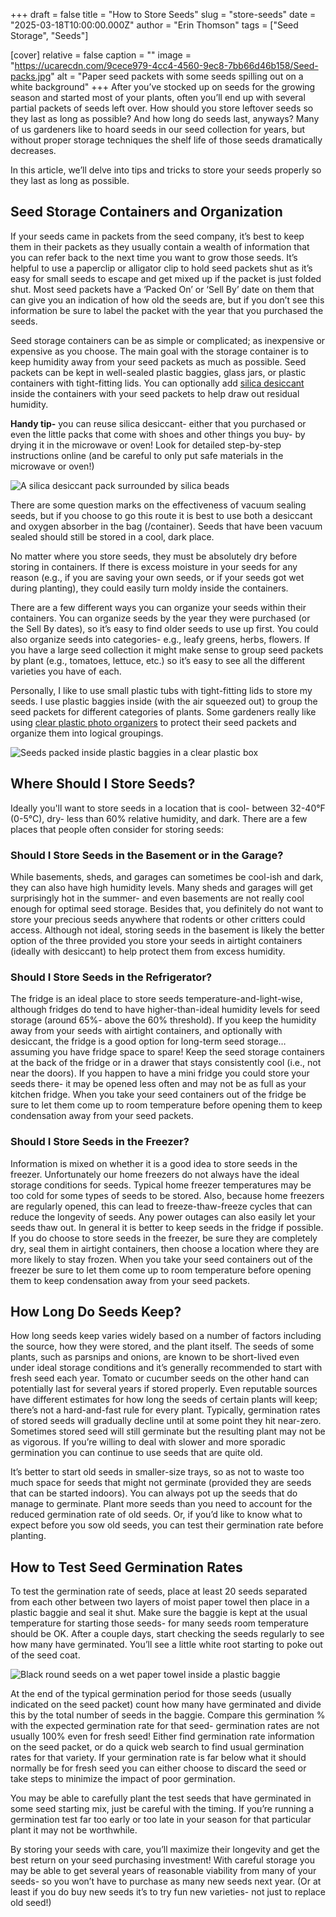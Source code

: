 +++
draft = false
title = "How to Store Seeds"
slug = "store-seeds"
date = "2025-03-18T10:00:00.000Z"
author = "Erin Thomson"
tags = ["Seed Storage", "Seeds"]

[cover]
relative = false
caption = ""
image = "https://ucarecdn.com/9cece979-4cc4-4560-9ec8-7bb66d46b158/Seed-packs.jpg"
alt = "Paper seed packets with some seeds spilling out on a white background"
+++
After you’ve stocked up on seeds for the growing season and started most of your plants, often you’ll end up with several partial packets of seeds left over. How should you store leftover seeds so they last as long as possible? And how long do seeds last, anyways? Many of us gardeners like to hoard seeds in our seed collection for years, but without proper storage techniques the shelf life of those seeds dramatically decreases.

In this article, we’ll delve into tips and tricks to store your seeds properly so they last as long as possible.

## Seed Storage Containers and Organization

If your seeds came in packets from the seed company, it’s best to keep them in their packets as they usually contain a wealth of information that you can refer back to the next time you want to grow those seeds. It’s helpful to use a paperclip or alligator clip to hold seed packets shut as it’s easy for small seeds to escape and get mixed up if the packet is just folded shut. Most seed packets have a ‘Packed On’ or ‘Sell By’ date on them that can give you an indication of how old the seeds are, but if you don’t see this information be sure to label the packet with the year that you purchased the seeds.

Seed storage containers can be as simple or complicated; as inexpensive or expensive as you choose. The main goal with the storage container is to keep humidity away from your seed packets as much as possible. Seed packets can be kept in well-sealed plastic baggies, glass jars, or plastic containers with tight-fitting lids. You can optionally add [silica desiccant](https://www.amazon.com/s?k=desiccant) inside the containers with your seed packets to help draw out residual humidity. 

**Handy tip-** you can reuse silica desiccant- either that you purchased [](https://www.amazon.com/s?k=desiccant)or even the little packs that come with shoes and other things you buy- by drying it in the microwave or oven! Look for detailed step-by-step instructions online (and be careful to only put safe materials in the microwave or oven!)

![A silica desiccant pack surrounded by silica beads](https://ucarecdn.com/b88f9ff6-7daf-4741-b6eb-0fa85f4bbcd7/Silica-pack.jpg)

There are some question marks on the effectiveness of vacuum sealing seeds, but if you choose to go this route it is best to use both a desiccant and oxygen absorber in the bag (/container). Seeds that have been vacuum sealed should still be stored in a cool, dark place.

No matter where you store seeds, they must be absolutely dry before storing in containers. If there is excess moisture in your seeds for any reason (e.g., if you are saving your own seeds, or if your seeds got wet during planting), they could easily turn moldy inside the containers.

There are a few different ways you can organize your seeds within their containers. You can organize seeds by the year they were purchased (or the Sell By dates), so it’s easy to find older seeds to use up first. You could also organize seeds into categories- e.g., leafy greens, herbs, flowers. If you have a large seed collection it might make sense to group seed packets by plant (e.g., tomatoes, lettuce, etc.) so it’s easy to see all the different varieties you have of each.

Personally, I like to use small plastic tubs with tight-fitting lids to store my seeds. I use plastic baggies inside (with the air squeezed out) to group the seed packets for different categories of plants. Some gardeners really like using [clear plastic photo organizers](https://www.amazon.com/s?k=plastic+photo+organizer) to protect their seed packets and organize them into logical groupings.

![Seeds packed inside plastic baggies in a clear plastic box](https://ucarecdn.com/3ebaa950-817a-49fb-9d53-6f07d9c1b30a/Seed-box.jpg)

## Where Should I Store Seeds?

Ideally you'll want to store seeds in a location that is cool- between 32-40°F (0-5°C), dry- less than 60% relative humidity, and dark. There are a few places that people often consider for storing seeds:

### Should I Store Seeds in the Basement or in the Garage?

While basements, sheds, and garages can sometimes be cool-ish and dark, they can also have high humidity levels. Many sheds and garages will get surprisingly hot in the summer- and even basements are not really cool enough for optimal seed storage. Besides that, you definitely do not want to store your precious seeds anywhere that rodents or other critters could access. Although not ideal, storing seeds in the basement is likely the better option of the three provided you store your seeds in airtight containers (ideally with desiccant) to help protect them from excess humidity.

### Should I Store Seeds in the Refrigerator?

The fridge is an ideal place to store seeds temperature-and-light-wise, although fridges do tend to have higher-than-ideal humidity levels for seed storage (around 65%- above the 60% threshold). If you keep the humidity away from your seeds with airtight containers, and optionally with desiccant, the fridge is a good option for long-term seed storage…assuming you have fridge space to spare! Keep the seed storage containers at the back of the fridge or in a drawer that stays consistently cool (i.e., not near the doors). If you happen to have a mini fridge you could store your seeds there- it may be opened less often and may not be as full as your kitchen fridge. When you take your seed containers out of the fridge be sure to let them come up to room temperature before opening them to keep condensation away from your seed packets.

### Should I Store Seeds in the Freezer?

Information is mixed on whether it is a good idea to store seeds in the freezer. Unfortunately our home freezers do not always have the ideal storage conditions for seeds. Typical home freezer temperatures may be too cold for some types of seeds to be stored. Also, because home freezers are regularly opened, this can lead to freeze-thaw-freeze cycles that can reduce the longevity of seeds. Any power outages can also easily let your seeds thaw out. In general it is better to keep seeds in the fridge if possible. If you do choose to store seeds in the freezer, be sure they are completely dry, seal them in airtight containers, then choose a location where they are more likely to stay frozen. When you take your seed containers out of the freezer be sure to let them come up to room temperature before opening them to keep condensation away from your seed packets.

## How Long Do Seeds Keep?

How long seeds keep varies widely based on a number of factors including the source, how they were stored, and the plant itself. The seeds of some plants, such as parsnips and onions, are known to be short-lived even under ideal storage conditions and it’s generally recommended to start with fresh seed each year. Tomato or cucumber seeds on the other hand can potentially last for several years if stored properly. Even reputable sources have different estimates for how long the seeds of certain plants will keep; there’s not a hard-and-fast rule for every plant. Typically, germination rates of stored seeds will gradually decline until at some point they hit near-zero. Sometimes stored seed will still germinate but the resulting plant may not be as vigorous. If you’re willing to deal with slower and more sporadic germination you can continue to use seeds that are quite old.

It’s better to start old seeds in smaller-size trays, so as not to waste too much space for seeds that might not germinate (provided they are seeds that can be started indoors). You can always pot up the seeds that do manage to germinate. Plant more seeds than you need to account for the reduced germination rate of old seeds. Or, if you’d like to know what to expect before you sow old seeds, you can test their germination rate before planting.

## How to Test Seed Germination Rates

To test the germination rate of seeds, place at least 20 seeds separated from each other between two layers of moist paper towel then place in a plastic baggie and seal it shut. Make sure the baggie is kept at the usual temperature for starting those seeds- for many seeds room temperature should be OK. After a couple days, start checking the seeds regularly to see how many have germinated. You’ll see a little white root starting to poke out of the seed coat. 

![Black round seeds on a wet paper towel inside a plastic baggie](https://ucarecdn.com/00139f0a-0843-4993-82b1-420da57b4bf2/Germination-test.jpg "Can you spot the two germinated seeds?")

At the end of the typical germination period for those seeds (usually indicated on the seed packet) count how many have germinated and divide this by the total number of seeds in the baggie. Compare this germination % with the expected germination rate for that seed- germination rates are not usually 100% even for fresh seed! Either find germination rate information on the seed packet, or do a quick web search to find usual germination rates for that variety. If your germination rate is far below what it should normally be for fresh seed you can either choose to discard the seed or take steps to minimize the impact of poor germination.

You may be able to carefully plant the test seeds that have germinated in some seed starting mix, just be careful with the timing. If you’re running a germination test far too early or too late in your season for that particular plant it may not be worthwhile.

By storing your seeds with care, you’ll maximize their longevity and get the best return on your seed purchasing investment! With careful storage you may be able to get several years of reasonable viability from many of your seeds- so you won’t have to purchase as many new seeds next year. (Or at least if you do buy new seeds it’s to try fun new varieties- not just to replace old seed!)
